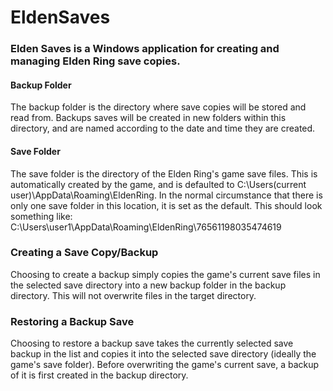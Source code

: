 # EldenSaves
### Elden Saves is a Windows application for creating and managing Elden Ring save copies.

#### Backup Folder
The backup folder is the directory where save copies will be stored and read from.
Backups saves will be created in new folders within this directory, and are named according to the
date and time they are created.

#### Save Folder
The save folder is the directory of the Elden Ring's game save files. This is automatically created
by the game, and is defaulted to C:\Users\(current user)\AppData\Roaming\EldenRing.
In the normal circumstance that there is only one save folder in this location, it is set as the default.
This should look something like: C:\Users\user1\AppData\Roaming\EldenRing\76561198035474619

### Creating a Save Copy/Backup
Choosing to create a backup simply copies the game's current save files in the selected save directory 
into a new backup folder in the backup directory. This will not overwrite files in the target directory.

### Restoring a Backup Save
Choosing to restore a backup save takes the currently selected save backup in the list and copies it
into the selected save directory (ideally the game's save folder). Before overwriting the game's
current save, a backup of it is first created in the backup directory.
